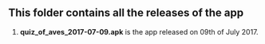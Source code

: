 
## This folder contains all the releases of the app

1. **quiz_of_aves_2017-07-09.apk** is the app released on 09th of July 2017.
